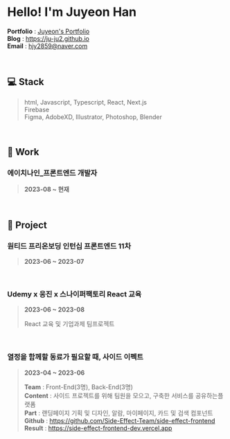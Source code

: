 # Hello! I'm Juyeon Han

**Portfolio** : [Juyeon's Portfolio](https://hanjuss.notion.site/About-JUYEON-f33a729ed8bf4e21b265e4b8ac791d85?pvs=4)  
**Blog** : <https://ju-ju2.github.io>  
**Email** : hjy2859@naver.com  

<br />

## 💻️ Stack

> html, Javascript, Typescript, React, Next.js  
> Firebase  
> Figma, AdobeXD, Illustrator, Photoshop, Blender

<br />

## 🚀 Work
### 에이치나인_프론트엔드 개발자

> **2023-08 ~ 현재**

<br />

## 🚀 Project
### 원티드 프리온보딩 인턴십 프론트엔드 11차 

> **2023-06 ~ 2023-07**

<br />

### Udemy x 웅진 x 스나이퍼팩토리 React 교육 

> **2023-06 ~ 2023-08**
> 
> React 교육 및 기업과제 팀프로젝트

<br />

### 열정을 함께할 동료가 필요할 때,  사이드 이펙트

> **2023-04 ~ 2023-06**
> 
> **Team** : Front-End(3명), Back-End(3명)  
> **Content** : 사이드 프로젝트를 위해 팀원을 모으고, 구축한 서비스를 공유하는플랫폼  
> **Part** : 랜딩페이지 기획 및 디자인, 알람, 마이페이지, 카드 및 검색 컴포넌트  
> **Github** : <https://github.com/Side-Effect-Team/side-effect-frontend>  
> **Result** : <https://side-effect-frontend-dev.vercel.app>  
